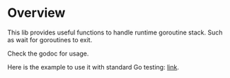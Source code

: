 # Overview

This lib provides useful functions to handle runtime goroutine stack. Such as wait for goroutines to exit.

Check the godoc for usage.

Here is the example to use it with standard Go testing: [link](gotrace_test.go).
